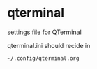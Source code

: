 # qterminal
settings file for QTerminal

qterminal.ini should recide in
```bash
~/.config/qterminal.org
```
